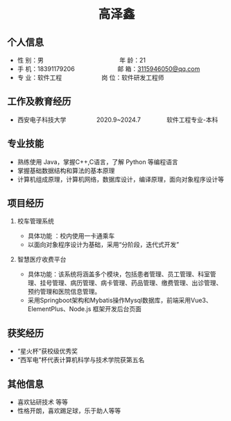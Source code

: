  <center>
     <h1>高泽鑫</h1>
 </center>

## 个人信息 

* 性 别：男&emsp;&emsp;&emsp;&emsp;&emsp;&emsp;&emsp;&emsp;&emsp;&emsp;&emsp;&emsp;&ensp;年 龄：21  
* 手 机：18391179206 &emsp;&emsp;&emsp;&emsp;&emsp; &emsp;&ensp;邮 箱：3115946050@qq.com    
* 专 业：软件工程        &emsp;&emsp;&emsp;&emsp;&emsp;&emsp; 岗 位：软件研发工程师

## 工作及教育经历
        
* 西安电子科技大学&emsp;&emsp;&emsp;&emsp;&emsp;2020.9~2024.7&emsp;&emsp;&emsp;&emsp; 软件工程专业-本科  

## 专业技能

* 熟练使用 Java，掌握C++,C语言，了解 Python 等编程语言
* 掌握基础数据结构和算法的基本原理
* 计算机组成原理，计算机网络，数据库设计，编译原理，面向对象程序设计等

## 项目经历

1.  校车管理系统  
    * 具体功能 ：校内使用一卡通乘车
    * 以面向对象程序设计为基础，采用“分阶段，迭代式开发”
     

2.  智慧医疗收费平台
    * 具体功能：该系统将涵盖多个模块，包括患者管理、员工管理、科室管理、挂号管理、病历管理、病卡管理、药品管理、缴费管理、出诊管理、预约管理和医院信息管理。
    * 采用Springboot架构和Mybatis操作Mysql数据库，前端采用Vue3、ElementPlus、Node.js 框架开发后台页面


## 获奖经历
* “星火杯”获校级优秀奖
* “西军电”杯代表计算机科学与技术学院获第五名


## 其他信息 
* 喜欢钻研技术 等等
* 性格开朗，喜欢踢足球，乐于助人等等 


